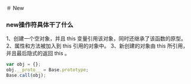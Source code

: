 ＃ New

### new操作符具体干了什么
1、创建一个空对象，并且 this 变量引用该对象，同时还继承了该函数的原型。
2、属性和方法被加入到 this 引用的对象中。
3、新创建的对象由 this 所引用，并且最后隐式的返回 this 。

````javascript
var obj = {};
obj.__proto__ = Base.prototype;
Base.call(obj);
````
